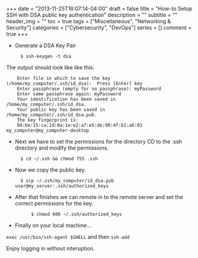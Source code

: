 +++
date = "2013-11-25T16:07:14-04:00"
draft = false
title = "How-to Setup SSH with DSA public key authentication"
description = ""
subtitle = ""
header_img = ""
toc = true
tags = ["Miscellaneous", "Networking & Security"]
categories = ["Cybersecurity", "DevOps"]
series = []
comment = true
+++

* Generate a DSA Key Pair

	    $ ssh-keygen -t dsa

The output should look like like this:

		Enter file in which to save the key (/home/my_computer/.ssh/id_dsa):  Press [Enter] key
		Enter passphrase (empty for no passphrase): myPassword
		Enter same passphrase again: myPassword
		Your identification has been saved in /home/my_computer/.ssh/id_dsa.
		Your public key has been saved in /home/my_computer/.ssh/id_dsa.pub.
		The key fingerprint is:
		04:be:15:ca:1d:0a:1e:e2:a7:e5:de:98:4f:b1:a6:01 my_computer@my_computer-desktop

* Next we have to set the permissions for the directory 
CD to the .ssh directory and modify the permissions.
    
    	$ cd ~/.ssh && chmod 755 .ssh
   
* Now we copy the public key.

		$ scp ~/.ssh/my_computer/id_dsa.pub user@my_server:.ssh/authorized_keys
             
* After that finishes we can remote in to the remote server and set the correct permissions for the key.
			
            $ chmod 600 ~/.ssh/authorized_keys
    
 * Finally on your local machine...
 
 `exec /usr/bin/ssh-agent $SHELL` and then `ssh-add`
 
 
 Enjoy logging in without interuption.

